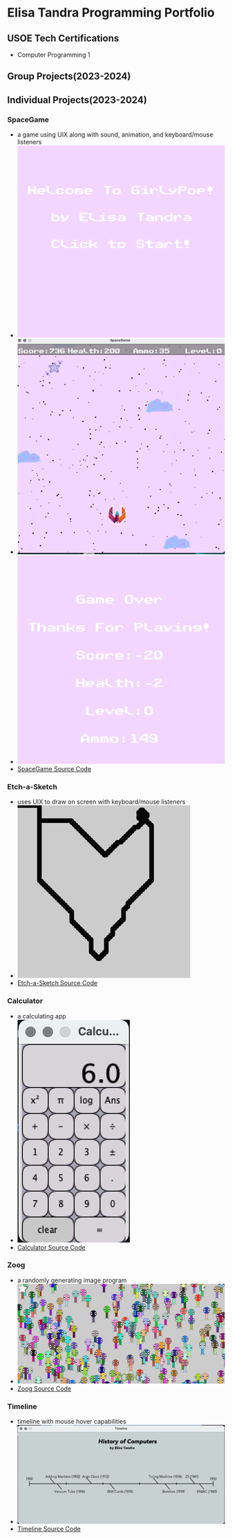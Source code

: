 # Elisa Tandra Programming Portfolio

## USOE Tech Certifications
* Computer Programming 1

## Group Projects(2023-2024)

## Individual Projects(2023-2024)
### SpaceGame
* a game using UIX along with sound, animation, and keyboard/mouse listeners
* ![SpaceGame Start Screen](https://github.com/9606841/ProgrammingPortfolio/blob/main/images/SpaceGameStart.png?raw=true)
* ![SpaceGame in Gameplay](https://github.com/9606841/ProgrammingPortfolio/blob/main/images/SpaceGame.png?raw=true)
* ![SpaceGame Game Over Screen](https://github.com/9606841/ProgrammingPortfolio/blob/main/images/SpaceGameEnd.png?raw=true)
* [SpaceGame Source Code]([https://github.com/9606841/ProgrammingPortfolio/blob/main/images/SpaceGame.png?raw=true](https://github.com/9606841/ProgrammingPortfolio/blob/main/src/SpaceGame.zip))
### Etch-a-Sketch
* uses UIX to draw on screen with keyboard/mouse listeners
* ![Etch-a-Sketch](https://github.com/9606841/ProgrammingPortfolio/blob/main/images/Etch-a-Sketch.png?raw=true)
* [Etch-a-Sketch Source Code](https://github.com/9606841/ProgrammingPortfolio/blob/main/src/Etch_a_Sketch.zip)
### Calculator
* a calculating app
* ![Calculator](https://github.com/9606841/ProgrammingPortfolio/blob/main/images/Calculator.png?raw=true)
* [Calculator Source Code](https://github.com/9606841/ProgrammingPortfolio/blob/main/src/Calculator%202.zip)
### Zoog
* a randomly generating image program
* ![Zoog Screensaver](https://github.com/9606841/ProgrammingPortfolio/blob/main/images/Zoog.png?raw=true)
* [Zoog Source Code](https://github.com/9606841/ProgrammingPortfolio/blob/main/src/Zoog.zip)
### Timeline
* timeline with mouse hover capabilities
* ![Timeline](https://github.com/9606841/ProgrammingPortfolio/blob/main/images/Timeline.png?raw=true)
* [Timeline Source Code](https://github.com/9606841/ProgrammingPortfolio/blob/main/src/Timeline.zip)
